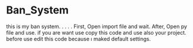 # Ban_System
this is my ban system.
.
.
.
.
First, Open import file and wait.
After, Open py file and use. if you are want use copy this code and use also your project.
before use edit this code because ı maked default settings.
